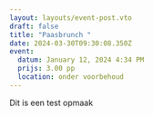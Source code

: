 ```yaml
---
layout: layouts/event-post.vto
draft: false
title: "Paasbrunch "
date: 2024-03-30T09:30:08.350Z
event:
  datum: January 12, 2024 4:34 PM
  prijs: 3.00 pp
  location: onder voorbehoud
---
```

Dit is een test opmaak